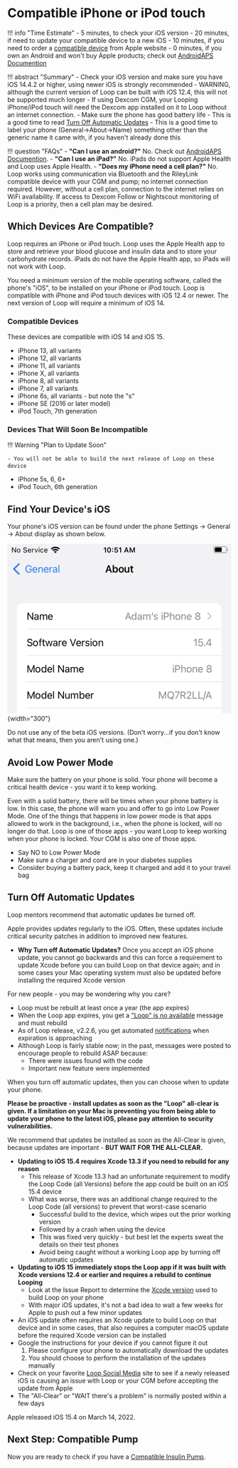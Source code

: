 # Compatible iPhone or iPod touch

!!! info "Time Estimate"
    - 5 minutes, to check your iOS version
    - 20 minutes, if need to update your compatible device to a new iOS
    - 10 minutes, if you need to order a [compatible device](step2.md#compatible-devices) from Apple website
    - 0 minutes, if you own an Android and won't buy Apple products; check out [AndroidAPS Documention](https://androidaps.readthedocs.io/en/latest/)

!!! abstract "Summary"
    - Check your iOS version and make sure you have iOS 14.4.2 or higher, using newer iOS is strongly recommended
        - WARNING, although the current version of Loop can be built with iOS 12.4, this will not be supported much longer
    - If using Dexcom CGM, your Looping iPhone/iPod touch will need the Dexcom app installed on it to Loop without an internet connection.
    - Make sure the phone has good battery life
    - This is a good time to read [Turn Off Automatic Updates](#turn-off-automatic-updates)
    - This is a good time to label your phone (General->About->Name) something other than the generic name it came with, if you haven't already done this 

!!! question "FAQs"
    - **"Can I use an android?"** No. Check out [AndroidAPS Documention](https://androidaps.readthedocs.io/en/latest/).
    - **"Can I use an iPad?"** No. iPads do not support Apple Health and Loop uses Apple Health.
    - **"Does my iPhone need a cell plan?"** No. Loop works using communication via Bluetooth and the RileyLink compatible device with your CGM and pump; no internet connection required. However, without a cell plan, connection to the internet relies on WiFi availability. If access to Dexcom Follow or Nightscout monitoring of Loop is a priority, then a cell plan may be desired.  


## Which Devices Are Compatible?

Loop requires an iPhone or iPod touch. Loop uses the Apple Health app to store and retrieve your blood glucose and insulin data and to store your carbohydrate records. iPads do not have the Apple Health app, so iPads will not work with Loop.

You need a minimum version of the mobile operating software, called the phone's "iOS", to be installed on your iPhone or iPod touch. Loop is compatible with iPhone and iPod touch devices with iOS 12.4 or newer. The next version of Loop will require a minimum of iOS 14.

### Compatible Devices

These devices are compatible with iOS 14 and iOS 15.

- iPhone 13, all variants
- iPhone 12, all variants
- iPhone 11, all variants
- iPhone X, all variants
- iPhone 8, all variants
- iPhone 7, all variants
- iPhone 6s, all variants - but note the "s"
- iPhone SE (2016 or later model)
- iPod Touch, 7th generation

### Devices That Will Soon Be Incompatible

!!! Warning "Plan to Update Soon"

    - You will not be able to build the next release of Loop on these device

- iPhone 5s, 6, 6+
- iPod Touch, 6th generation


## Find Your Device's iOS

Your phone's iOS version can be found under the phone Settings -> General -> About display as shown below.

![phone current iOS display](img/ios.svg){width="300"}

Do not use any of the beta iOS versions. (Don't worry...if you don't know what that means, then you aren't using one.)


## Avoid Low Power Mode

Make sure the battery on your phone is solid. Your phone will become a critical health device - you want it to keep working.

Even with a solid battery, there will be times when your phone battery is low. In this case, the phone will warn you and offer to go into Low Power Mode. One of the things that happens in low power mode is that apps allowed to work in the background, i.e., when the phone is locked, will no longer do that. Loop is one of those apps - you want Loop to keep working when your phone is locked.  Your CGM is also one of those apps.

* Say NO to Low Power Mode
* Make sure a charger and cord are in your diabetes supplies
* Consider buying a battery pack, keep it charged and add it to your travel bag

## Turn Off Automatic Updates

Loop mentors recommend that automatic updates be turned off.

Apple provides updates regularly to the iOS.  Often, these updates include critical security patches in addition to improved new features.

* **Why Turn off Automatic Updates?** Once you accept an iOS phone update, you cannot go backwards and this can force a requirement to update Xcode before you can build Loop on that device again; and in some cases your Mac operating system must also be updated before installing the required Xcode version 

For new people - you may be wondering why you care?

  * Loop must be rebuilt at least once a year (the app expires)
  * When the Loop app expires, you get a ["Loop" is no available](updating.md#loop-is-no-longer-available) message and must rebuild
  * As of Loop release, v2.2.6, you get automated [notifications](../operation/features/notifications.md#loop-app-expiration-notification) when expiration is approaching
  * Although Loop is fairly stable now; in the past, messages were posted to encourage people to rebuild ASAP because:
      * There were issues found with the code
      * Important new feature were implemented

When you turn off automatic updates, then you can choose when to update your phone.

**Please be proactive - install updates as soon as the "Loop" all-clear is given. If a limitation on your Mac is preventing you from being able to update your phone to the latest iOS, please pay attention to security vulnerabilities.**

We recommend that updates be installed as soon as the All-Clear is given, because updates are important - **BUT WAIT FOR THE ALL-CLEAR.**

- **Updating to iOS 15.4 requires Xcode 13.3 if you need to rebuild for any reason**
    - This release of Xcode 13.3 had an unfortunate requirement to modify the Loop Code (all Versions) before the app could be built on an iOS 15.4 device
    - What was worse, there was an additional change required to the Loop Code (all versions) to prevent that worst-case scenario
        - Successful build to the device, which wipes out the prior working version
        - Followed by a crash when using the device
        - This was fixed very quickly - but best let the experts sweat the details on their test phones
        - Avoid being caught without a working Loop app by turning off automatic updates
- **Updating to iOS 15 immediately stops the Loop app if it was built with Xcode versions 12.4 or earlier and requires a rebuild to continue Looping**
    - Look at the Issue Report to determine the [Xcode version](../faqs/update-faqs.md#how-can-i-confirm-xcode-version-i-used) used to build Loop on your phone
    - With major iOS updates, it's not a bad idea to wait a few weeks for Apple to push out a few minor updates
- An iOS update often requires an Xcode update to build Loop on that device and in some cases, that also requires a computer macOS update before the required Xcode version can be installed
- Google the instructions for your device if you cannot figure it out
    1. Please configure your phone to automatically download the updates
    1. You should choose to perform the installation of the updates manually
- Check on your favorite [Loop Social Media](../intro/loopdocs-how-to.md#how-to-find-help) site to see if a newly released iOS is causing an issue with Loop or your CGM before accepting the update from Apple
- The "All-Clear" or "WAIT there's a problem" is normally posted within a few days

Apple released iOS 15.4 on March 14, 2022.

## Next Step: Compatible Pump

Now you are ready to check if you have a [Compatible Insulin Pump](step3.md).
